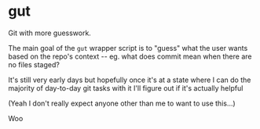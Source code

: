 gut
===

Git with more guesswork.

The main goal of the `gut` wrapper script is to "guess" what the user wants
based on the repo's context -- eg. what does commit mean when there are no files
staged?

It's still very early days but hopefully once it's at a state where I can do the
majority of day-to-day git tasks with it I'll figure out if it's actually
helpful

(Yeah I don't really expect anyone other than me to want to use this...)

Woo
